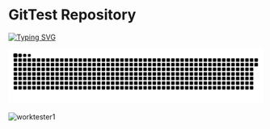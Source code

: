 # GitTest Repository

<a href="https://git.io/typing-svg"><img src="https://readme-typing-svg.herokuapp.com?font=Fira+Code&pause=1000&color=F729BF&background=FF2B2B00&multiline=true&width=435&lines=%D0%A2%D0%B5%D1%81%D1%82+%D0%BD%D0%B0%D1%85%D0%BE%D0%B4%D0%B8%D1%82+%D0%B2+%D1%80%D0%B5%D0%BF%D0%BE%D0%B7%D0%B8%D1%82%D0%BE%D1%80%D0%B8+selenide+%D0%B2+wiki+%D0%BA%D0%BE%D0%B4+%D0%BF%D0%BE+SoftAssertions+%D0%B4%D0%BB%D1%8F+JUnit5;wiki+%D0%BA%D0%BE%D0%B4+%D0%BF%D0%BE+SoftAssertions+%D0%B4%D0%BB%D1%8F+JUnit5" alt="Typing SVG" /></a>

![Contribution Snake](https://raw.githubusercontent.com/JerryKerry/gitTest/output/snake-dark.svg)

<picture>
  <source media="(prefers-color-scheme: dark)" srcset="https://raw.githubusercontent.com/JerryKerry/gitTest/output/snake-dark.svg">
</picture>


![worktester1](https://github.com/user-attachments/assets/9d289d3a-ada5-40ce-8867-0b5580714471)



